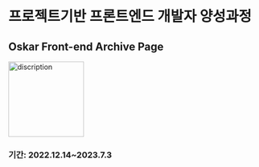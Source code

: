 <h1>프로젝트기반 프론트엔드 개발자 양성과정</h1>
<h2>Oskar Front-end Archive Page</h2>
<a href="https://seongwoo83.github.io/FED-2022-Oskar//">
  <img src="https://media.istockphoto.com/id/896355000/vector/office-paper-document-and-file-folders.jpg?b=1&s=612x612&w=0&k=20&c=p_l8N_X00D67NJF2VjBVDq9ug1A-kLsjM9xRDeVqVaM=" alt="discription" style="width: 150px;">
</a>
<h3>기간: 2022.12.14~2023.7.3</h3>
